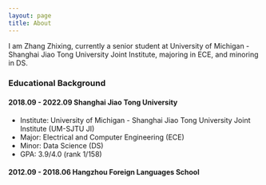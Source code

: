 ```yaml
---
layout: page
title: About
---
```

I am Zhang Zhixing, currently a senior student at University of Michigan - Shanghai Jiao Tong University Joint Institute, majoring in ECE, and minoring in DS.

### Educational Background
#### 2018.09 - 2022.09 Shanghai Jiao Tong University
* Institute: University of Michigan - Shanghai Jiao Tong University Joint Institute (UM-SJTU JI)
* Major: Electrical and Computer Engineering (ECE)
* Minor: Data Science (DS)
* GPA: 3.9/4.0 (rank 1/158)

#### 2012.09 - 2018.06 Hangzhou Foreign Languages School
